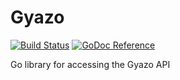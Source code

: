Gyazo
================================================================================

[![Build Status](https://img.shields.io/travis/Tomohiro/go-gyazo.svg?style=flat-square)](https://travis-ci.org/Tomohiro/go-gyazo)
[![GoDoc Reference](http://img.shields.io/badge/godoc-reference-blue.svg?style=flat-square)](https://godoc.org/github.com/Tomohiro/go-gyazo/gyazo)

Go library for accessing the Gyazo API
